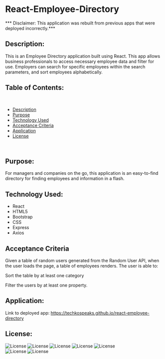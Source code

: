 # React-Employee-Directory

*** Disclaimer: This application was rebuilt from previous apps that were deployed incorrectly.***

## Description:
This is an Employee Directory application built using React. This app allows business professionals to access necessary employee data and filter for use. Employers can search for specific employees within the search parameters, and sort employees alphabetically.


  ## Table of Contents: 

<br>

* [Description](#description)
* [Purpose](#purpose)
* [Technology Used](#technology-used)
* [Acceptance Criteria](#acceptance-criteria)
* [Application](#application)
* [License](#license)


<br />




## Purpose: 
For managers and companies on the go, this application is an easy-to-find directory for finding employees and information in a flash.

## Technology Used:
- React
- HTML5
- Bootstrap
- CSS
- Express
- Axios


## Acceptance Criteria

Given a table of random users generated from the Random User API, when the user loads the page, a table of employees renders.
The user is able to:


Sort the table by at least one category

Filter the users by at least one property.


## Application:

Link to deployed app: https://techkospeaks.github.io/react-employee-directory


## License:

‎‎![License](https://img.shields.io/static/v1?label=License&message=MIT&color=brightgreen) 
![License](https://img.shields.io/static/v1?label=Language&message=JavaScript&color=yellow)
![License](https://img.shields.io/static/v1?label=Language&message=React.js&color=green)
![License](https://img.shields.io/static/v1?label=Language&message=Axios&color=red) 
![License](https://img.shields.io/static/v1?label=Language&message=Express&color=blueviolet)   
![License](https://img.shields.io/static/v1?label=Language&message=HTML5&color=orange) 
![License](https://img.shields.io/static/v1?label=Language&message=CSS3&color=blue) 